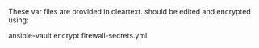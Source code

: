 These var files are provided in cleartext. should be edited and encrypted using:

ansible-vault encrypt firewall-secrets.yml